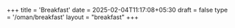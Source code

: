 +++
title = 'Breakfast'
date = 2025-02-04T11:17:08+05:30
draft = false
type = '/oman/breakfast'
layout = "breakfast"
+++
